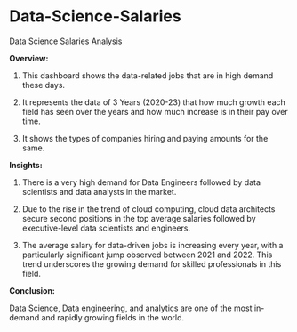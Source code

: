 # Data-Science-Salaries
Data Science Salaries Analysis

**Overview:**

1) This dashboard shows the data-related jobs that are in high demand these days.

2) It represents the data of 3 Years (2020-23) that how much growth each field has seen over the years and how much increase is in their pay over time.

3) It shows the types of companies hiring and paying amounts for the same.

**Insights:**

1) There is a very high demand for Data Engineers followed by data scientists and data analysts in the market.

2) Due to the rise in the trend of cloud computing, cloud data architects secure second positions in the top average salaries followed by executive-level data scientists and engineers.

3) The average salary for data-driven jobs is increasing every year, with a particularly significant jump observed between 2021 and 2022. This trend underscores the growing demand for skilled professionals in this field.


**Conclusion:**

Data Science, Data engineering, and analytics are one of the most in-demand and rapidly growing fields in the world.
